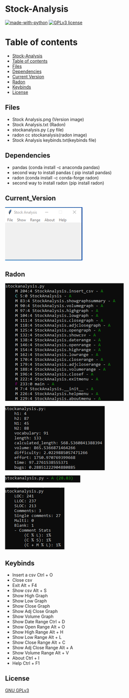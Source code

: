 # Stock-Analysis

[![made-with-python](https://img.shields.io/badge/Made%20with-Python-1f425f.svg)](https://www.python.org/) [![GPLv3 license](https://img.shields.io/badge/License-GPLv3-blue.svg)](http://perso.crans.org/besson/LICENSE.html)

# Table of contents

<!--ts-->
  * [Stock-Analysis](#Stock-Analysis)
  * [Table of contents](#Table_of_contents)
  * [Files](#Files)
  * [Dependencies](#Dependencies)
  * [Current Version](#Current_Version)
  * [Radon](#Radon)
  * [Keybinds](#Keybinds)
  * [License](#License)
<!--te-->

## Files

<ul>
<li> Stock Analysis.png (Version image) </li>
<li> Stock Analysis.txt (Radon) </li>
<li> stockanalysis.py (.py file) </li>
<li> radon cc stockanalysis(radon image) </li>
<li> Stock Analysis keybinds.txt(keybinds file) </li>
</ul>


## Dependencies

<ul>
    <li> pandas (conda install -c anaconda pandas) </li>
    <li> second way to install pandas ( pip install pandas) </li>
    <li> radon (conda install -c conda-forge radon) </li>
    <li> second way to install radon (pip install radon) </li>
</ul>

## Current_Version

<p><img src ="Stock Analysis.png" title = "Stock Analysis Version"/> </p>

## Radon

<p><img src="radon cc stockanalysis.png" title = "Stock Analysis Radon"/> </p>
<p><img src="radon hal stockanalysis.png" title = "Stock Analysis Radon hal"/> </p>
<p><img src="radon mi stockanalysis.png" title = "Stock Analysis Radon mi"/>  </p>
<p><img src="radon raw stockanalysis.png" title = "Stock Analysis Radon raw"/> </p>


## Keybinds

<ul>
<li> Insert a csv Ctrl + O </li>
<li> Close csv </li>
<li> Exit Alt + F4 </li>
<li> Show csv Alt + S </li>
<li> Show High Graph </li>
<li> Show Low Graph </li>
<li> Show Close Graph </li>
<li> Show Adj Close Graph </li>
<li> Show Volume Graph </li>
<li> Show Date Range Ctrl + D </li>
<li> Show Open Range Alt + O </li>
<li> Show High Range Alt + H </li>
<li> Show Low Range Alt + L </li>
<li> Show Close Range Alt + C </li>
<li> Show Adj Close Range Alt + A </li>
<li> Show Volume Range Alt + V </li>
<li> About Ctrl + I </li>
<li> Help Ctrl + F1 </li>
</ul>


## License
[GNU GPLv3](https://choosealicense.com/licenses/gpl-3.0/)

